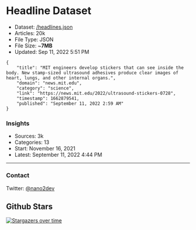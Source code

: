 # Headline Dataset

- Dataset: [/headlines.json](https://raw.githubusercontent.com/fwd/news/master/headlines.json) 
- Articles: 20k
- File Type: JSON
- File Size: ~**7MB**
- Updated: Sep 11, 2022 5:51 PM

```
{
    "title": "MIT engineers develop stickers that can see inside the body. New stamp-sized ultrasound adhesives produce clear images of heart, lungs, and other internal organs.",
    "domain": "news.mit.edu",
    "category": "science",
    "link": "https://news.mit.edu/2022/ultrasound-stickers-0728",
    "timestamp": 1662879541,
    "published": "September 11, 2022 2:59 AM"
}
```

### Insights

- Sources: 3k
- Categories: 13
- Start: November 16, 2021
- Latest: September 11, 2022 4:44 PM

---

### Contact 

Twitter: [@nano2dev](https://twitter.com/nano2dev)

## Github Stars

[![Stargazers over time](https://starchart.cc/fwd/news.svg)](https://starchart.cc/fwd/news)
